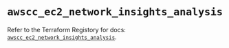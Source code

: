 # `awscc_ec2_network_insights_analysis`

Refer to the Terraform Registory for docs: [`awscc_ec2_network_insights_analysis`](https://registry.terraform.io/providers/hashicorp/awscc/0.70.0/docs/resources/ec2_network_insights_analysis).
